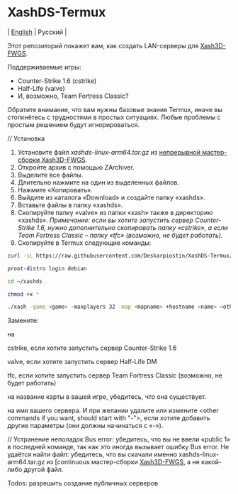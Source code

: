 # XashDS-Termux
| [English](https://github.com/Deskarpiostin/XashDS-Termux/tree/main?tab=readme-ov-file) | Русский |

Этот репозиторий покажет вам, как создать LAN-серверы для [Xash3D-FWGS](https://github.com/FWGS/xash3d-fwgs).

Поддерживаемые игры:
- Counter-Strike 1.6 (cstrike)
- Half-Life (valve)
- И, возможно, Team Fortress Classic?

Обратите внимание, что вам нужны базовые знания Termux, иначе вы столкнётесь с трудностями в простых ситуациях. Любые проблемы с простым решением будут игнорироваться.

// Установка
1. Установите файл _xashds-linux-arm64.tar.gz_ из [непрерывной мастер-сборки Xash3D-FWGS](https://github.com/FWGS/xash3d-fwgs/releases).
2. Откройте архив с помощью ZArchiver.
3. Выделите все файлы.
4. Длительно нажмите на один из выделенных файлов.
5. Нажмите «Копировать».
6. Выйдите из каталога «Download» и создайте папку «xashds».
7. Вставьте файлы в папку «xashds».
8. Скопируйте папку «valve» из папки «xash» также в директорию «xashds».
   _Примечание: если вы хотите запустить сервер Counter-Strike 1.6, нужно дополнительно скопировать папку «cstrike», а если Team Fortress Classic – папку «tfc» (возможно, не будет работать)._
9. Скопируйте в Termux следующие команды:
```bash
curl -sL https://raw.githubusercontent.com/Deskarpiostin/XashDS-Termux/refs/heads/main/files/setup.sh | bash
```
```bash
proot-distro login debian
```
```bash
cd ~/xashds
```
```bash
chmod +x *
```
```bash
./xash -game <game> -maxplayers 32 -map <mapname> +hostname <name> <other commands if you want, should start with "-">
```
Замените:

<game> на

cstrike, если хотите запустить сервер Counter-Strike 1.6

valve, если хотите запустить сервер Half-Life DM

tfc, если хотите запустить сервер Team Fortress Classic (возможно, не будет работать)


<mapname> на название карты в вашей игре, убедитесь, что она существует.

<name> на имя вашего сервера.
И при желании удалите или измените <other commands if you want, should start with "-">, если хотите добавить другие параметры (они должны начинаться с «-»).


// Устранение неполадок Bus error: убедитесь, что вы не ввели «public 1» в последней команде, так как это иногда вызывает ошибку Bus error.
Не удаётся найти файл: убедитесь, что вы скачали именно xashds-linux-arm64.tar.gz из [continuous мастер-сборки [Xash3D-FWGS](https://github.com/fwgs/xash3d-fwgs/releases/), а не какой-либо другой файл.

Todos:
разрешить создание публичных серверов
